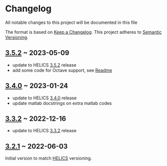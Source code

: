 # Changelog

All notable changes to this project will be documented in this file

The format is based on [Keep a Changelog](http://keepachangelog.com/en/1.0.0/).
This project adheres to [Semantic Versioning](https://semver.org/spec/v2.0.0.html).

## [3.5.2][] ~ 2023-05-09

- update to HELICS [3.5.2](https://github.com/GMLC-TDC/HELICS/releases/tag/v3.5.2) release
- add some code for Octave support, see [Readme](https://github.com/GMLC-TDC/matHELICS/blob/main/README.md#building-with-octave)

## [3.4.0][] ~ 2023-01-24

- update to HELICS [3.4.0](https://github.com/GMLC-TDC/HELICS/releases/tag/v3.4.0) release
- update matlab docstrings on extra matlab codes

## [3.3.2][] ~ 2022-12-16

- update to HELICS [3.3.2](https://github.com/GMLC-TDC/HELICS/releases/tag/v3.3.2) release

## [3.2.1][] ~ 2022-06-03

Initial version to match [HELICS](www.github.com/GMLC-TDC/HELICS) versioning.

[3.2.1]: https://github.com/GMLC-TDC/matHELICS/releases/tag/v3.2.1
[3.3.2]: https://github.com/GMLC-TDC/matHELICS/releases/tag/v3.3.2
[3.4.0]: https://github.com/GMLC-TDC/matHELICS/releases/tag/v3.4.0
[3.5.2]: https://github.com/GMLC-TDC/matHELICS/releases/tag/v3.5.2
